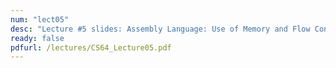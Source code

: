 ```yaml
---
num: "lect05"
desc: "Lecture #5 slides: Assembly Language: Use of Memory and Flow Control"
ready: false
pdfurl: /lectures/CS64_Lecture05.pdf
---
```


